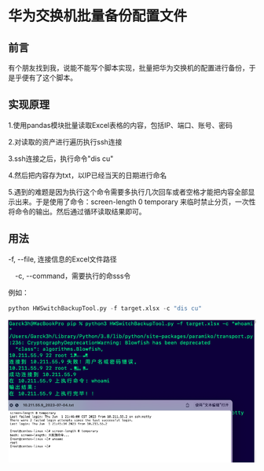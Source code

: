 # 华为交换机批量备份配置文件
## 前言

有个朋友找到我，说能不能写个脚本实现，批量把华为交换机的配置进行备份，于是乎便有了这个脚本。

## 实现原理
1.使用pandas模块批量读取Excel表格的内容，包括IP、端口、账号、密码

2.对读取的资产进行遍历执行ssh连接

3.ssh连接之后，执行命令"dis cu"

4.然后把内容存为txt，以IP已经当天的日期进行命名

5.遇到的难题是因为执行这个命令需要多执行几次回车或者空格才能把内容全部显示出来。于是使用了命令：screen-length 0 temporary 来临时禁止分页，一次性将命令的输出。然后通过循环读取结果即可。

## 用法
\-f, --file, 连接信息的Excel文件路径

 -c, --command，需要执行的命sss令

例如：

```python
python HWSwitchBackupTool.py -f target.xlsx -c "dis cu"
```

![image](images/i0FEAS77spwDSVjqanUXyBLZc7NWXrk6qi1X3VFI4LA.png)

